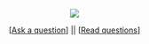 
<p align='center'>
    <img src="https://gidigi.com/cdn/love.gif">
</p>

<p align='center'>
[<a href='https://github.com/Soldy/ama/issues/new'>Ask a question</a>] ||
[<a href='https://github.com/Soldy/ama/issues?q=is%3Aissue+is%3Aclosed'>Read questions</a>]
</p>
